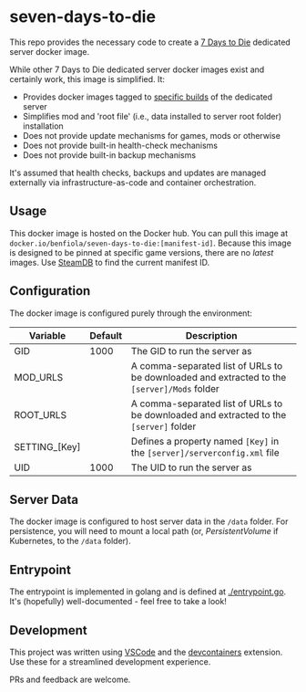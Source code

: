 # seven-days-to-die

This repo provides the necessary code to create a [7 Days to Die](https://7daystodie.com/) dedicated server docker image.

While other 7 Days to Die dedicated server docker images exist and certainly work, this image is simplified. It:

- Provides docker images tagged to [specific builds](https://steamdb.info/depot/294422/manifests/) of the dedicated server
- Simplifies mod and 'root file' (i.e., data installed to server root folder) installation
- Does not provide update mechanisms for games, mods or otherwise
- Does not provide built-in health-check mechanisms
- Does not provide built-in backup mechanisms

It's assumed that health checks, backups and updates are managed externally via infrastructure-as-code and container orchestration.

## Usage

This docker image is hosted on the Docker hub. You can pull this image at `docker.io/benfiola/seven-days-to-die:[manifest-id]`. Because this image is designed to be pinned at specific game versions, there are no _latest_ images. Use [SteamDB](https://steamdb.info/depot/294422/manifests/) to find the current manifest ID.

## Configuration

The docker image is configured purely through the environment:

| Variable       | Default | Description                                                                                 |
| -------------- | ------- | ------------------------------------------------------------------------------------------- |
| GID            | 1000    | The GID to run the server as                                                                |
| MOD_URLS       |         | A comma-separated list of URLs to be downloaded and extracted to the `[server]/Mods` folder |
| ROOT_URLS      |         | A comma-separated list of URLs to be downloaded and extracted to the `[server]` folder      |
| SETTING\_[Key] |         | Defines a property named `[Key]` in the `[server]/serverconfig.xml` file                    |
| UID            | 1000    | The UID to run the server as                                                                |

## Server Data

The docker image is configured to host server data in the `/data` folder. For persistence, you will need to mount a local path (or, _PersistentVolume_ if Kubernetes, to the `/data` folder).

## Entrypoint

The entrypoint is implemented in golang and is defined at [./entrypoint.go](./entrypoint.go). It's (hopefully) well-documented - feel free to take a look!

## Development

This project was written using [VSCode](https://code.visualstudio.com/) and the [devcontainers](https://marketplace.visualstudio.com/items?itemName=ms-vscode-remote.remote-containers) extension. Use these for a streamlined development experience.

PRs and feedback are welcome.
